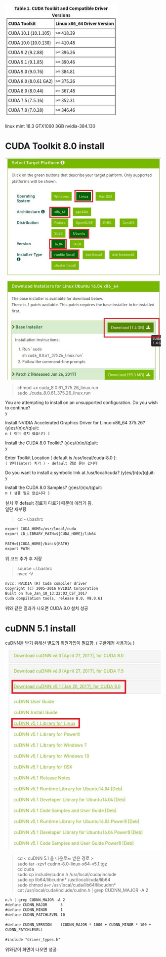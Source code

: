 ![cuda version](./download.png)

linux mint 18.3
GTX1060 3GB
nvidia-384.130

# CUDA Toolkit 8.0 install
![cuda version](./cuda_install.jpeg)

> chmod +x cuda_8.0.61_375.26_linux.run  
sudo ./cuda_8.0.61_375.26_linux.run

You are attempting to install on an unsupported configuration. Do you wish to continue?  
`y`

Install NVIDIA Accelerated Graphics Driver for Linux-x86_64 375.26? (y)es/(n)o/(q)uit:  
`n ( 이미 설치 했습니다 )`

Install the CUDA 8.0 Toolkit? (y)es/(n)o/(q)uit:  
`y` 

Enter Toolkit Location [ default is /usr/local/cuda-8.0 ]:  
`( 엔터(Enter) 치기 ) - default 경로 묻는 겁니다 `

Do you want to install a symbolic link at /usr/local/cuda? (y)es/(n)o/(q)uit:  
`y `

Install the CUDA 8.0 Samples? (y)es/(n)o/(q)uit:  
`n ( 샘플 필요 없습니다 )`

설치 후 default 경로가 다르기 때문에 에러가 뜸.  
일단 재부팅  

> cd ~/.bashrc

    export CUDA_HOME=/usr/local/cuda
    export LD_LIBRARY_PATH=${CUDA_HOME}/lib64

    PATH=${CUDA_HOME}/bin:${PATH}
    export PATH 

위 코드 추가 후 저장

> source ~/.bashrc  
> nvcc -V  

    nvcc: NVIDIA (R) Cuda compiler driver
    Copyright (c) 2005-2016 NVIDIA Corporation
    Built on Tue_Jan_10_13:22:03_CST_2017
    Cuda compilation tools, release 8.0, V8.0.61

위와 같은 결과가 나오면 CUDA 8.0 설치 성공


# cuDNN 5.1 install
cuDNN을 받기 위해선 별도의 회원가입이 필요함. ( 구글계정 사용가능 )

![cuda version](./cudnn_install.jpeg)

>cd < cuDNN 5.1 을 다운로드 받은 경로 >  
sudo tar -xzvf cudnn-8.0-linux-x64-v5.1.tgz  
cd cuda  
sudo cp include/cudnn.h /usr/local/cuda/include  
sudo cp lib64/libcudnn* /usr/local/cuda/lib64  
sudo chmod a+r /usr/local/cuda/lib64/libcudnn*  
cat /usr/local/cuda/include/cudnn.h | grep CUDNN_MAJOR -A 2

    n.h | grep CUDNN_MAJOR -A 2
    #define CUDNN_MAJOR      5
    #define CUDNN_MINOR      1
    #define CUDNN_PATCHLEVEL 10
    --
    #define CUDNN_VERSION    (CUDNN_MAJOR * 1000 + CUDNN_MINOR * 100 + CUDNN_PATCHLEVEL)

    #include "driver_types.h"

위와같이 화면이 나오면 성공.


